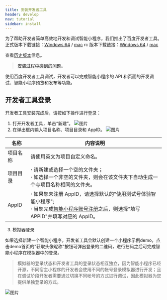 ```yaml
---
title: 安装开发者工具
header: develop
nav: tutorial
sidebar: install
---
```

为了帮助开发者简单高效地开发和调试智能小程序，我们推出了百度开发者工具。
正式版本下载链接：[Windows 64](https://smartprogram.baidu.com/mappconsole/api/devDownload?system=windows&type=online) / [mac](https://smartprogram.baidu.com/mappconsole/api/devDownload?system=mac&type=online)
rc 版本下载链接：[Windows 64](https://smartprogram.baidu.com/mappconsole/api/devDownload?system=windows&type=rc) / [mac](https://smartprogram.baidu.com/mappconsole/api/devDownload?system=mac&type=rc)

查看<a href="https://smartprogram.baidu.com/docs/develop/devtools/history/">历史版本</a>信息。

> <a href="https://smartprogram.baidu.com/docs/develop/appendix/frequently/#工具">安装过程中碰到的问题</a>。

使用百度开发者工具调试，开发者可以完成智能小程序的 API 和页面的开发调试、智能小程序预览和发布等功能。

## 开发者工具登录

开发者工具安装完成后，请按如下操作进行登录：
1. 打开开发者工具，单击“新建”。
 ![图片](../../../img/tool/tool3.png)
2. 在弹出框内输入项目名称、项目目录和 AppID。
 ![图片](../../../img/tool/tool1.png)

|名称|内容说明|
|--|--|
|项目名称|请使用英文为项目自定义命名。|
|项目目录|**·** 请新建或选择一个空的文件夹；<br>**·** 如选择一个非空的文件夹，则会在该文件夹下自动生成一个与项目名称相同的文件夹。|
|AppID|**·** 如果您未注册 AppID，请选择默认的"使用测试号体验智能小程序";<br>**·** 当您完成<a href="https://smartprogram.baidu.com/docs/introduction/enter_application/">智能小程序账号注册</a>之后，则选择"填写APPID"并填写对应的 AppID。|

3. 模拟器登录

如果选择新建一个智能小程序，开发者工具会默认创建一个小程序示例demo，点击demo首页的"获取头像昵称"按钮可弹出登录的二维码，进行扫码之后可完成智能小程序在模拟器中的登录。
> 模拟器的登录状态和开发者工具的登录状态相互独立，因为智能小程序已经开源，不同宿主小程序的开发者会使用不同的帐号登录模拟器进行开发；且在调试阶段开发者需要通过切换不同帐号的方式进行调试，因此模拟器为您提供单独登录的方式。

 ![图片](../../../img/tool/tool5.png)
